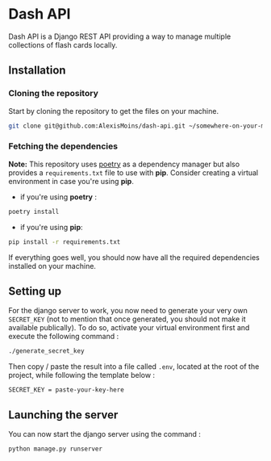 # Dash API

Dash API is a Django REST API providing a way to manage multiple collections of flash cards locally.

## Installation

### Cloning the repository

Start by cloning the repository to get the files on your machine.

```bash
git clone git@github.com:AlexisMoins/dash-api.git ~/somewhere-on-your-machine
```

### Fetching the dependencies

**Note:** This repository uses [poetry](https://python-poetry.org) as a dependency manager but also provides a `requirements.txt` file to use with **pip**. Consider creating a virtual environment in case you're using **pip**.

- if you're using **poetry** :
```bash
poetry install
```

- if you're using **pip**:
```bash
pip install -r requirements.txt
```

If everything goes well, you should now have all the required dependencies installed on your machine.

## Setting up

For the django server to work, you now need to generate your very own `SECRET_KEY` (not to mention that once generated, you should not make it available publically). To do so, activate your virtual environment first and execute the following command :
```bash
./generate_secret_key
```

Then copy / paste the result into a file called `.env`, located at the root of the project, while following the template below :
```
SECRET_KEY = paste-your-key-here
```

## Launching the server

You can now start the django server using the command :
```bash
python manage.py runserver
```
